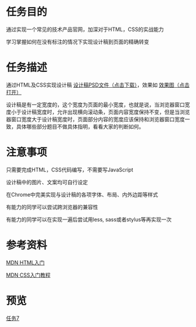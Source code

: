# 任务目的

通过实现一个常见的技术产品官网，加深对于HTML，CSS的实战能力

学习掌握如何在没有标注的情况下实现设计稿到页面的精确转变

# 任务描述

通过HTML及CSS实现设计稿 [设计稿PSD文件（点击下载）](http://7xrp04.com1.z0.glb.clouddn.com/task_1_7_1.psd)，效果如 [效果图（点击打开）](http://7xrp04.com1.z0.glb.clouddn.com/task_1_7_2.jpg)

设计稿是有一定宽度的，这个宽度为页面的最小宽度，也就是说，当浏览器窗口宽度小于设计稿宽度时，允许出现横向滚动条，页面内容宽度保持不变，但是当浏览器窗口宽度大于设计稿宽度时，页面部分内容的宽度应该保持和浏览器窗口宽度一致，具体哪些部分题目不做具体指明，看看大家的判断如何。

# 注意事项

只需要完成HTML，CSS代码编写，不需要写JavaScript

设计稿中的图片、文案均可自行设定

在Chrome中完美实现与设计稿的各项字体、布局、内外边距等样式

有能力的同学可以尝试跨浏览器的兼容性

有能力的同学可以在实现一遍后尝试用less, sass或者stylus等再实现一次

# 参考资料

[MDN HTML入门](https://developer.mozilla.org/zh-CN/docs/learn/HTML/Introduction_to_HTML)

[MDN CSS入门教程](https://developer.mozilla.org/zh-CN/docs/Web/Guide/CSS/Getting_started)

# 预览

[任务7](https://zy343134464.github.io/html5css3-IFE2016/task7/task.html)